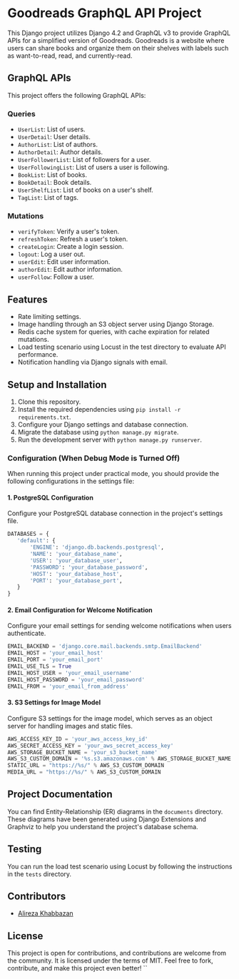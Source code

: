 # Goodreads GraphQL API Project

This Django project utilizes Django 4.2 and GraphQL v3 to provide GraphQL APIs for a simplified version of Goodreads. Goodreads is a website where users can share books and organize them on their shelves with labels such as want-to-read, read, and currently-read.

## GraphQL APIs

This project offers the following GraphQL APIs:

### Queries
- `UserList`: List of users.
- `UserDetail`: User details.
- `AuthorList`: List of authors.
- `AuthorDetail`: Author details.
- `UserFollowerList`: List of followers for a user.
- `UserFollowingList`: List of users a user is following.
- `BookList`: List of books.
- `BookDetail`: Book details.
- `UserShelfList`: List of books on a user's shelf.
- `TagList`: List of tags.

### Mutations
- `verifyToken`: Verify a user's token.
- `refreshToken`: Refresh a user's token.
- `createLogin`: Create a login session.
- `logout`: Log a user out.
- `userEdit`: Edit user information.
- `authorEdit`: Edit author information.
- `userFollow`: Follow a user.

## Features

- Rate limiting settings.
- Image handling through an S3 object server using Django Storage.
- Redis cache system for queries, with cache expiration for related mutations.
- Load testing scenario using Locust in the test directory to evaluate API performance.
- Notification handling via Django signals with email.

## Setup and Installation

1. Clone this repository.
2. Install the required dependencies using `pip install -r requirements.txt`.
3. Configure your Django settings and database connection.
4. Migrate the database using `python manage.py migrate`.
5. Run the development server with `python manage.py runserver`.

### Configuration (When Debug Mode is Turned Off)

When running this project under practical mode, you should provide the following configurations in the settings file:

#### 1. PostgreSQL Configuration
   Configure your PostgreSQL database connection in the project's settings file.

```python
DATABASES = {
   'default': {
       'ENGINE': 'django.db.backends.postgresql',
       'NAME': 'your_database_name',
       'USER': 'your_database_user',
       'PASSWORD': 'your_database_password',
       'HOST': 'your_database_host',
       'PORT': 'your_database_port',
   }
}
```
#### 2. Email Configuration for Welcome Notification
Configure your email settings for sending welcome notifications when users authenticate.

```python
EMAIL_BACKEND = 'django.core.mail.backends.smtp.EmailBackend'
EMAIL_HOST = 'your_email_host'
EMAIL_PORT = 'your_email_port'
EMAIL_USE_TLS = True
EMAIL_HOST_USER = 'your_email_username'
EMAIL_HOST_PASSWORD = 'your_email_password'
EMAIL_FROM = 'your_email_from_address'
  ```

#### 3. S3 Settings for Image Model
Configure S3 settings for the image model, which serves as an object server for handling images and static files.

```python
AWS_ACCESS_KEY_ID = 'your_aws_access_key_id'
AWS_SECRET_ACCESS_KEY = 'your_aws_secret_access_key'
AWS_STORAGE_BUCKET_NAME = 'your_s3_bucket_name'
AWS_S3_CUSTOM_DOMAIN = '%s.s3.amazonaws.com' % AWS_STORAGE_BUCKET_NAME
STATIC_URL = "https://%s/" % AWS_S3_CUSTOM_DOMAIN
MEDIA_URL = "https://%s/" % AWS_S3_CUSTOM_DOMAIN
```


## Project Documentation

You can find Entity-Relationship (ER) diagrams in the `documents` directory. These diagrams have been generated using Django Extensions and Graphviz to help you understand the project's database schema.

## Testing

You can run the load test scenario using Locust by following the instructions in the `tests` directory.

## Contributors

- [Alireza Khabbazan](https://github.com/khabbazan)

## License

This project is open for contributions, and contributions are welcome from the community. It is licensed under the terms of MIT. Feel free to fork, contribute, and make this project even better!
``
